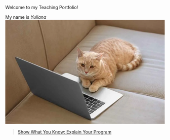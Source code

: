 Welcome to my Teaching Portfolio!

My name is *Yuliana* 
![Image](img1.webp)

> [Show What You Know: Explain Your Program](https://www.youtube.com/watch?v=UdfT22Ra-ws)